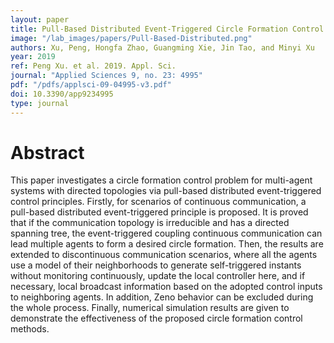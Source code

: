 ```yaml
---
layout: paper
title: Pull-Based Distributed Event-Triggered Circle Formation Control for Multi-Agent Systems with Directed Topologies
image: "/lab_images/papers/Pull-Based-Distributed.png"
authors: Xu, Peng, Hongfa Zhao, Guangming Xie, Jin Tao, and Minyi Xu
year: 2019
ref: Peng Xu. et al. 2019. Appl. Sci.
journal: "Applied Sciences 9, no. 23: 4995"
pdf: "/pdfs/applsci-09-04995-v3.pdf"
doi: 10.3390/app9234995
type: journal
---
```


# Abstract

This paper investigates a circle formation control problem for multi-agent systems with directed topologies via pull-based distributed event-triggered control principles. Firstly, for scenarios of continuous communication, a pull-based distributed event-triggered principle is proposed. It is proved that if the communication topology is irreducible and has a directed spanning tree, the event-triggered coupling continuous communication can lead multiple agents to form a desired circle formation. Then, the results are extended to discontinuous communication scenarios, where all the agents use a model of their neighborhoods to generate self-triggered instants without monitoring continuously, update the local controller here, and if necessary, local broadcast information based on the adopted control inputs to neighboring agents. In addition, Zeno behavior can be excluded during the whole process. Finally, numerical simulation results are given to demonstrate the effectiveness of the proposed circle formation control methods. 

